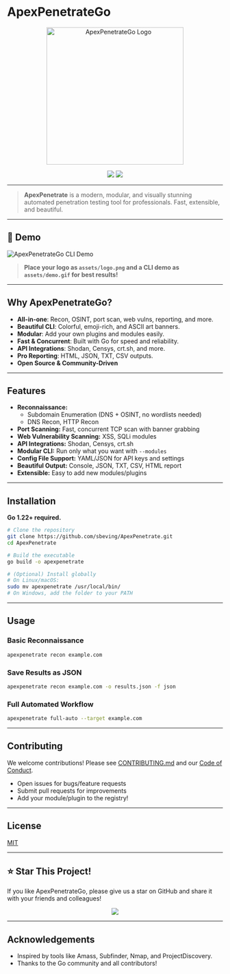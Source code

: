 # ApexPenetrateGo

<p align="center">
  <img src="assets/logo.png" width="320" alt="ApexPenetrateGo Logo"/>
</p>

<p align="center">
  <a href="https://github.com/sbeving/ApexPenetrate/stargazers"><img src="https://img.shields.io/github/stars/yourusername/apexpenetratego?style=social"/></a>
  <img src="https://img.shields.io/github/license/sbeving/ApexPenetrate"/>
</p>

---

> **ApexPenetrate** is a modern, modular, and visually stunning automated penetration testing tool for professionals. Fast, extensible, and beautiful.

---

## 🚀 Demo

![ApexPenetrateGo CLI Demo](assets/demo.gif)

> **Place your logo as `assets/logo.png` and a CLI demo as `assets/demo.gif` for best results!**

---

## Why ApexPenetrateGo?
- **All-in-one**: Recon, OSINT, port scan, web vulns, reporting, and more.
- **Beautiful CLI**: Colorful, emoji-rich, and ASCII art banners.
- **Modular**: Add your own plugins and modules easily.
- **Fast & Concurrent**: Built with Go for speed and reliability.
- **API Integrations**: Shodan, Censys, crt.sh, and more.
- **Pro Reporting**: HTML, JSON, TXT, CSV outputs.
- **Open Source & Community-Driven**

---

## Features

* **Reconnaissance:**
    * Subdomain Enumeration (DNS + OSINT, no wordlists needed)
    * DNS Recon, HTTP Recon
* **Port Scanning:** Fast, concurrent TCP scan with banner grabbing
* **Web Vulnerability Scanning:** XSS, SQLi modules
* **API Integrations:** Shodan, Censys, crt.sh
* **Modular CLI:** Run only what you want with `--modules`
* **Config File Support:** YAML/JSON for API keys and settings
* **Beautiful Output:** Console, JSON, TXT, CSV, HTML report
* **Extensible:** Easy to add new modules/plugins

---

## Installation

**Go 1.22+ required.**

```sh
# Clone the repository
git clone https://github.com/sbeving/ApexPenetrate.git
cd ApexPenetrate

# Build the executable
go build -o apexpenetrate

# (Optional) Install globally
# On Linux/macOS:
sudo mv apexpenetrate /usr/local/bin/
# On Windows, add the folder to your PATH
```

---

## Usage

### Basic Reconnaissance

```sh
apexpenetrate recon example.com
```

### Save Results as JSON

```sh
apexpenetrate recon example.com -o results.json -f json
```

### Full Automated Workflow

```sh
apexpenetrate full-auto --target example.com
```

---

## Contributing

We welcome contributions! Please see [CONTRIBUTING.md](CONTRIBUTING.md) and our [Code of Conduct](CODE_OF_CONDUCT.md).

- Open issues for bugs/feature requests
- Submit pull requests for improvements
- Add your module/plugin to the registry!

---

## License

[MIT](LICENSE)

---

## ⭐️ Star This Project!
If you like ApexPenetrateGo, please give us a star on GitHub and share it with your friends and colleagues!

<p align="center">
  <a href="https://github.com/sbeving/ApexPenetrate/stargazers">
    <img src="https://img.shields.io/github/stars/sbeving/ApexPenetrate?style=social"/>
  </a>
</p>

---

## Acknowledgements
- Inspired by tools like Amass, Subfinder, Nmap, and ProjectDiscovery.
- Thanks to the Go community and all contributors!
